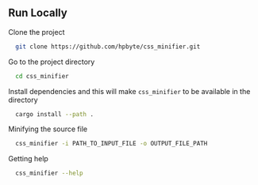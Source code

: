 ## Run Locally

Clone the project

```bash
  git clone https://github.com/hpbyte/css_minifier.git
```

Go to the project directory

```bash
  cd css_minifier
```

Install dependencies and this will make `css_minifier` to be available in the directory

```bash
  cargo install --path .
```

Minifying the source file

```bash
  css_minifier -i PATH_TO_INPUT_FILE -o OUTPUT_FILE_PATH
```

Getting help

```bash
  css_minifier --help
```
